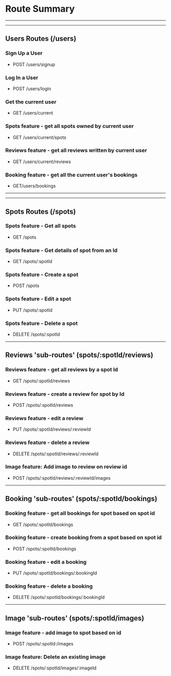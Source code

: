 # Route Summary
---
---
## Users Routes (/users)
### Sign Up a User
- POST /users/signup
### Log In a User
- POST /users/login
### Get the current user
- GET /users/current
### Spots feature - get all spots owned by current user
- GET /users/current/spots
### Reviews feature - get all reviews written by current user
- GET /users/current/reviews
### Booking feature - get all the current user's bookings
- GET/users/bookings
---
---

## Spots Routes (/spots)
### Spots feature - Get all spots
- GET /spots
### Spots feature - Get details of spot from an Id
- GET /spots/:spotId
### Spots feature - Create a spot
- POST /spots
### Spots feature - Edit a spot
- PUT /spots/:spotId
### Spots feature - Delete a spot
- DELETE /spots/:spotId

---
## Reviews 'sub-routes' (spots/:spotId/reviews)
### Reviews feature - get all reviews by a spot Id
- GET /spots/:spotId/reviews
### Reviews feature - create a review for spot by Id
- POST /spots/:spotId/reviews
### Reviews feature - edit a review
- PUT /spots/:spotId/reviews/:reviewId
### Reviews feature - delete a review
- DELETE /spots/:spotId/reviews/:reviewId
### Image feature: Add image to review on review id
- POST /spots/:spotId/reviews/:reviewId/images
---

## Booking 'sub-routes' (spots/:spotId/bookings)
### Booking feature - get all bookings for spot based on spot id
- GET /spots/:spotId/bookings
### Booking feature - create booking from a spot based on spot id
- POST /spots/:spotId/bookings
### Booking feature - edit a booking
- PUT /spots/:spotId/bookings/:bookingId
### Booking feature - delete a booking
- DELETE /spots/:spotId/bookings/:bookingId
---

## Image 'sub-routes' (spots/:spotId/images)
### Image feature - add image to spot based on id
- POST /spots/:spotId:/images
### Image feature: Delete an existing image
- DELETE /spots/:spotId/images/:imageId
